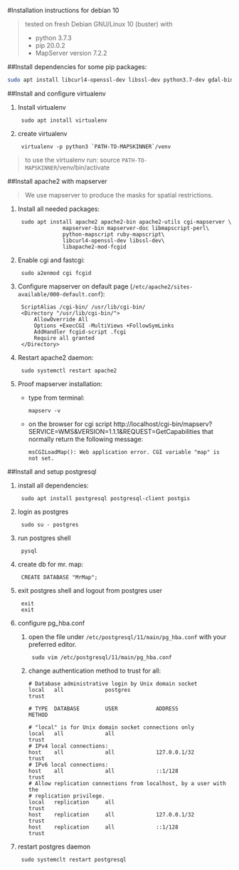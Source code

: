 #Installation instructions for debian 10
> tested on fresh Debian GNU/Linux 10 (buster) with 
> * python 3.7.3 
> * pip 20.0.2
> * MapServer version 7.2.2

##Install dependencies for some pip packages:
```bash
sudo apt install libcurl4-openssl-dev libssl-dev python3.7-dev gdal-bin
```

##Install and configure virtualenv
1. Install virtualenv

        sudo apt install virtualenv
        
1. create virtualenv

        virtualenv -p python3 `PATH-TO-MAPSKINNER`/venv
        
> to use the virtualenv run: source `PATH-TO-MAPSKINNER`/venv/bin/activate

##Install apache2 with mapserver
> We use mapserver to produce the masks for spatial restrictions.
1. Install all needed packages:

        sudo apt install apache2 apache2-bin apache2-utils cgi-mapserver \
                     mapserver-bin mapserver-doc libmapscript-perl\
                     python-mapscript ruby-mapscript\
                     libcurl4-openssl-dev libssl-dev\
                     libapache2-mod-fcgid
                     
1. Enable cgi and fastcgi:

        sudo a2enmod cgi fcgid
        
1. Configure mapserver on default page (`/etc/apache2/sites-available/000-default.conf`):

        ScriptAlias /cgi-bin/ /usr/lib/cgi-bin/
        <Directory "/usr/lib/cgi-bin/">
            AllowOverride All
            Options +ExecCGI -MultiViews +FollowSymLinks
            AddHandler fcgid-script .fcgi
            Require all granted
        </Directory>
         
1. Restart apache2 daemon:

        sudo systemctl restart apache2
        
1. Proof mapserver installation:
    * type from terminal:
    
          mapserv -v
    * on the browser for cgi script http://localhost/cgi-bin/mapserv?SERVICE=WMS&VERSION=1.1.1&REQUEST=GetCapabilities that normally return the following message:
    
          msCGILoadMap(): Web application error. CGI variable "map" is not set.
          
##Install and setup postgresql
1. install all dependencies:
        
        sudo apt install postgresql postgresql-client postgis
        
1. login as postgres

        sudo su - postgres        
      
1. run postgres shell

        pysql
                
1. create db for mr. map:

        CREATE DATABASE "MrMap";

1. exit postgres shell and logout from postgres user

        exit
        exit

1. configure pg_hba.conf
    1. open the file under `/etc/postgresql/11/main/pg_hba.conf` with your preferred editor.
        
            sudo vim /etc/postgresql/11/main/pg_hba.conf 
    
    1. change authentication method to trust for all:
        ```vim
        # Database administrative login by Unix domain socket
        local   all             postgres                                trust
        
        # TYPE  DATABASE        USER            ADDRESS                 METHOD
        
        # "local" is for Unix domain socket connections only
        local   all             all                                     trust
        # IPv4 local connections:
        host    all             all             127.0.0.1/32            trust
        # IPv6 local connections:
        host    all             all             ::1/128                 trust
        # Allow replication connections from localhost, by a user with the
        # replication privilege.
        local   replication     all                                     trust
        host    replication     all             127.0.0.1/32            trust
        host    replication     all             ::1/128                 trust
        ```     
       
1. restart postgres daemon

        sudo systemclt restart postgresql